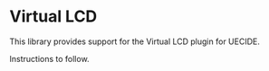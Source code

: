 Virtual LCD
===========

This library provides support for the Virtual LCD plugin for
UECIDE.

Instructions to follow.
